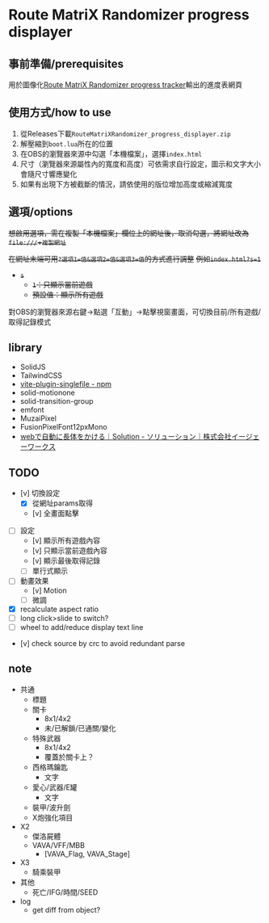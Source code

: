 # Route MatriX Randomizer progress displayer

## 事前準備/prerequisites

用於圖像化[Route MatriX Randomizer progress tracker](https://github.com/fsworld009/Route-MatriX-Randomizer_progress_tracker/)輸出的進度表網頁

## 使用方式/how to use

1. 從Releases下載`RouteMatriXRandomizer_progress_displayer.zip`
2. 解壓縮到`boot.lua`所在的位置
3. 在OBS的瀏覽器來源中勾選「本機檔案」，選擇`index.html`
4. 尺寸（瀏覽器來源屬性內的寬度和高度）可依需求自行設定，圖示和文字大小會隨尺寸響應變化
5. 如果有出現下方被截斷的情況，請依使用的版位增加高度或縮減寬度

## 選項/options

~~想啟用選項，需在複製「本機檔案」欄位上的網址後，取消勾選，將網址改為`file:///`+`複製網址`~~

~~在網址末端可用`?選項1=值&選項2=值&選項3=值`的方式進行調整~~
~~例如`index.html?s=1`~~

- ~~`s`~~
  - ~~`1`：只顯示當前遊戲~~
  - ~~預設值：顯示所有遊戲~~

對OBS的瀏覽器來源右鍵→點選「互動」→點擊視窗畫面，可切換目前/所有遊戲/取得記錄模式

## library

- SolidJS
- TailwindCSS
- [vite-plugin-singlefile - npm](https://www.npmjs.com/package/vite-plugin-singlefile)
- solid-motionone
- solid-transition-group
- emfont
- MuzaiPixel
- FusionPixelFont12pxMono
- [webで自動に長体をかける｜Solution - ソリューション｜株式会社イージェーワークス](https://www.ejworks.com/solution/detail.html?article_id=150)

## TODO

- [v] 切換設定
  - [x] 從網址params取得
  - [v] 全畫面點擊
- [ ] 設定
  - [v] 顯示所有遊戲內容
  - [v] 只顯示當前遊戲內容
  - [v] 顯示最後取得記錄
  - [ ] 單行式顯示
- [ ] 動畫效果
  - [v] Motion
  - [ ] 微調
- [x] recalculate aspect ratio
- [ ] long click>slide to switch?
- [ ] wheel to add/reduce display text line
- [v] check source by crc to avoid redundant parse

## note

- 共通
  - 標題
  - 關卡
    - 8x1/4x2
    - 未/已解鎖/已通關/變化
  - 特殊武器
    - 8x1/4x2
    - 覆蓋於關卡上？
  - 西格瑪鑰匙
    - 文字
  - 愛心/武器/E罐
    - 文字
  - 裝甲/波升劍
  - X炮強化項目
- X2
  - 傑洛屍體
  - VAVA/VFF/MBB
    - [VAVA_Flag, VAVA_Stage]
- X3
  - 騎乘裝甲
- 其他
  - 死亡/IFG/時間/SEED
- log
  - get diff from object?
